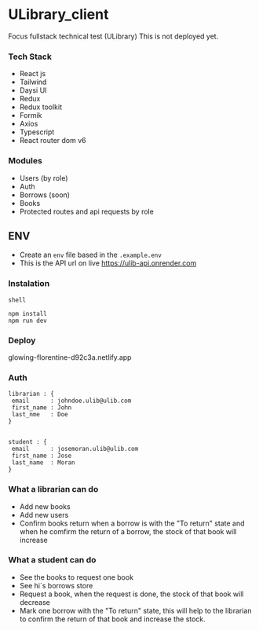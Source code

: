 # ULibrary_client
Focus fullstack technical test (ULibrary) 
This is not deployed yet.  

### Tech Stack  
- React js
- Tailwind
- Daysi UI
- Redux
- Redux toolkit
- Formik
- Axios
- Typescript
- React router dom v6

  
    
 ### Modules  
 - Users (by role)
 - Auth 
 - Borrows (soon)
 - Books  
 - Protected routes and api requests by role
   

## ENV
- Create an ```env``` file based in the ```.example.env```
- This is the API url on live https://ulib-api.onrender.com
### Instalation
 
 ```
 shell
 
 npm install  
 npm run dev  
 
```

### Deploy  
glowing-florentine-d92c3a.netlify.app  
  
    
### Auth  
```
librarian : {
 email      : johndoe.ulib@ulib.com
 first_name : John
 last_nme   : Doe
}


student : {
 email      : josemoran.ulib@ulib.com
 first_name : Jose
 last_name  : Moran
}
```



### What a librarian can do
- Add new books
- Add new users
- Confirm books return when a borrow is with the "To return" state and when he comfirm the return of a borrow, the stock of that book will increase


### What a student can do
- See the books to request one book
- See hi´s borrows store
- Request a book, when the request is done, the stock of that book will decrease
- Mark one borrow with the "To return" state, this will help to the librarian to confirm the return of that book and increase the stock.

 

